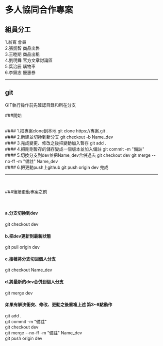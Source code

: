 # 多人協同合作專案

## 組員分工

1.翁寬 會員<br> 2.張凱智 商品出售<br> 3.王睦期 商品出租<br> 4.劉明舜 官方文章討論區<br> 5.葉治辰 購物車<br> 6.李錦志 優惠券

---

## git


GIT執行操作前先確認目錄和所在分支
<br>

###開始

<br>
#### 1.把專案clone到本地
git clone https://專案.git .
<br>
#### 2.新建並切換到新分支
git checkout -b Name_dev
<br>
#### 3.完成變更、修改之後把變動加入暫存
git add .
<br>
#### 4.把剛剛暫存的儲存變成一個版本並加入備註
git commit -m "備註"
<br>
#### 5.切換分支到dev並把Name_dev合併過去
git checkout dev
git merge --no-ff -m "備註" Name_dev
<br>
#### 6.把更動push上github
git push origin dev
完成

---
<br>

###後續更動專案之前

<br>

#### a.分支切換到dev
git checkout dev
<br>

#### b.把dev更新到最新狀態
git pull origin dev
<br>

#### c.接著將分支切回個人分支
git checkout Name_dev
<br>

#### d.將最新的dev合併到個人分支
git merge dev
<br>

#### 如果有解決衝突、修改、更動之後重複上述 第3~6點動作
git add .<br>
git commit -m "備註"<br>
git checkout dev<br>
git merge --no-ff -m "備註" Name_dev<br>
git push origin dev<br>
